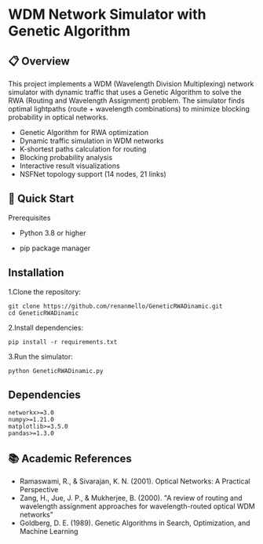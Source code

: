 # WDM Network Simulator with Genetic Algorithm

## 📋 Overview

This project implements a WDM (Wavelength Division Multiplexing) network simulator with dynamic traffic that uses a Genetic Algorithm to solve the RWA (Routing and Wavelength Assignment) problem. The simulator finds optimal lightpaths (route + wavelength combinations) to minimize blocking probability in optical networks.

- Genetic Algorithm for RWA optimization
- Dynamic traffic simulation in WDM networks
- K-shortest paths calculation for routing
- Blocking probability analysis
- Interactive result visualizations
- NSFNet topology support (14 nodes, 21 links)

##  🚀 Quick Start
Prerequisites

- Python 3.8 or higher

- pip package manager

## Installation

1.Clone the repository:
```
git clone https://github.com/renanmello/GeneticRWADinamic.git
cd GeneticRWADinamic
```
2.Install dependencies:
```
pip install -r requirements.txt
```
3.Run the simulator:
```
python GeneticRWADinamic.py
```

## Dependencies
```
networkx>=3.0
numpy>=1.21.0
matplotlib>=3.5.0
pandas>=1.3.0
```

## 📚 Academic References

- Ramaswami, R., & Sivarajan, K. N. (2001). Optical Networks: A Practical Perspective
- Zang, H., Jue, J. P., & Mukherjee, B. (2000). "A review of routing and wavelength assignment approaches for wavelength-routed optical WDM networks"
- Goldberg, D. E. (1989). Genetic Algorithms in Search, Optimization, and Machine Learning
